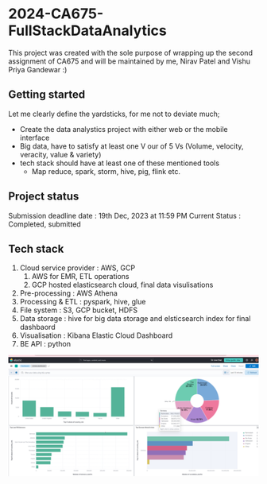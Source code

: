 # 2024-CA675-FullStackDataAnalytics
This project was created with the sole purpose of wrapping up the second assignment of CA675 and will be maintained by me, Nirav Patel and Vishu Priya Gandewar :)

## Getting started
Let me clearly define the yardsticks, for me not to deviate much;
- Create the data analystics project with either web or the mobile interface
- Big data, have to satisfy at least one V our of 5 Vs (Volume, velocity, veracity, value & variety)
- tech stack should have at least one of these mentioned tools
    - Map reduce, spark, storm, hive, pig, flink etc.

## Project status
Submission deadline date : 19th Dec, 2023 at 11:59 PM
Current Status : Completed, submitted

## Tech stack 
1. Cloud service provider : AWS, GCP
    1. AWS for EMR, ETL operations
    2. GCP hosted elasticsearch cloud, final data visulisations 
2. Pre-processing : AWS Athena
3. Processing & ETL : pyspark, hive, glue
4. File system : S3, GCP bucket, HDFS
5. Data storage : hive for big data storage and elsticsearch index for final dashbaord
6. Visualisation : Kibana Elastic Cloud Dashboard
7. BE API : python

![Screenshot](final_dashboard.png)
